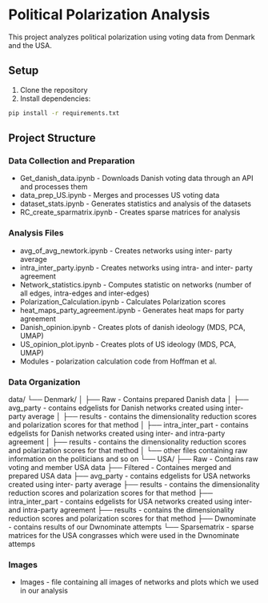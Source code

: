 # Political Polarization Analysis

This project analyzes political polarization using voting data from Denmark and the USA.

## Setup

1. Clone the repository
2. Install dependencies:
```bash
pip install -r requirements.txt
```

## Project Structure

### Data Collection and Preparation
- Get_danish_data.ipynb - Downloads Danish voting data through an API and processes them
- data_prep_US.ipynb - Merges and processes US voting data
- dataset_stats.ipynb - Generates statistics and analysis of the datasets
- RC_create_sparmatrix.ipynb - Creates sparse matrices for analysis

### Analysis Files
- avg_of_avg_newtork.ipynb - Creates networks using inter- party average
- intra_inter_party.ipynb - Creates networks using intra- and inter- party agreement
- Network_statistics.ipynb - Computes statistic on networks (number of all edges, intra-edges and inter-edges)
- Polarization_Calculation.ipynb - Calculates Polarization scores
- heat_maps_party_agreement.ipynb - Generates heat maps for party agreement
- Danish_opinion.ipynb - Creates plots of danish ideology (MDS, PCA, UMAP)
- US_opinion_plot.ipynb - Creates plots of US ideology (MDS, PCA, UMAP)
- Modules - polarization calculation code from Hoffman et al.
### Data Organization
data/
└── Denmark/
│    ├── Raw - Contains prepared Danish data
│    ├── avg_party - contains edgelists for Danish networks created using inter- party average
│        ├── results - contains the dimensionality reduction scores and polarization scores for that method
│    ├── intra_inter_part - contains edgelists for Danish networks created using inter- and intra-party agreement
│        ├── results - contains the dimensionality reduction scores and polarization scores for that method
│    └── other files containing raw information on the politicians and so on
└── USA/
    ├── Raw - Contains raw voting and member USA data
    ├── Filtered - Containes merged and prepared USA data
    ├── avg_party - contains edgelists for USA networks created using inter- party average
        ├── results - contains the dimensionality reduction scores and polarization scores for that method
    ├── intra_inter_part - contains edgelists for USA networks created using inter- and intra-party agreement
        ├── results - contains the dimensionality reduction scores and polarization scores for that method
    ├── Dwnominate - contains results of our Dwnominate attempts
    └── Sparsematrix - sparse matrices for the USA congrasses which were used in the Dwnominate attemps
  
### Images
- Images - file containing all images of networks and plots which we used in our analysis
  

